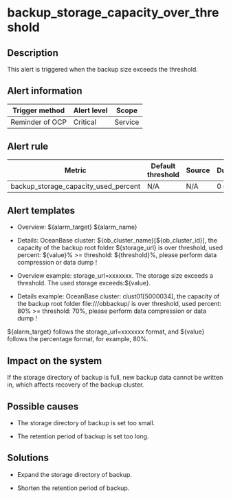 # backup_storage_capacity_over_threshold

## Description

This alert is triggered when the backup size exceeds the threshold.

## Alert information

| Trigger method  | Alert level |  Scope  |
|-----------------|-------------|---------|
| Reminder of OCP | Critical     | Service |

## Alert rule

| Metric | Default threshold | Source | Duration | Detection cycle | Elimination cycle |
|--------|-------------------|--------|----------|-----------------|-------------------|
| backup_storage_capacity_used_percent    | N/A               | N/A    | 0 s       | 30 min          | 35 min            |

## Alert templates

* Overview: \${alarm_target} \${alarm_name}

* Details: OceanBase cluster: \${ob_cluster_name}[\${ob_cluster_id}], the capacity of the backup root folder \${storage_url} is over threshold, used percent: \${value}% >= threshold: \${threshold}%, please perform data compression or data dump !

* Overview example: storage_url=xxxxxxx. The storage size exceeds a threshold. The used storage exceeds:\${value}.

* Details example: OceanBase cluster: clust01[5000034], the capacity of the backup root folder file:///obbackup/ is over threshold, used percent: 80% >= threshold: 70%, please perform data compression or data dump !

\${alarm_target} follows the storage_url=xxxxxxx format, and \${value} follows the percentage format, for example, 80%.

## Impact on the system

If the storage directory of backup is full, new backup data cannot be written in, which affects recovery of the backup cluster.

## Possible causes

* The storage directory of backup is set too small.

* The retention period of backup is set too long.

## Solutions

* Expand the storage directory of backup.

* Shorten the retention period of backup.
